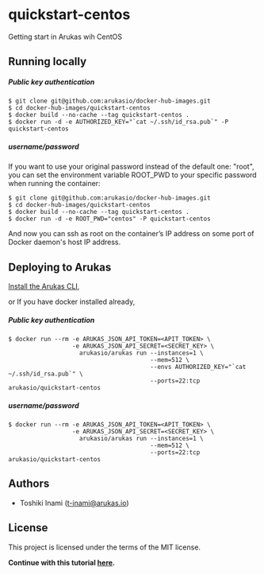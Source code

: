 # quickstart-centos
Getting start in Arukas wih CentOS

## Running locally

##### Public key authentication
```
$ git clone git@github.com:arukasio/docker-hub-images.git
$ cd docker-hub-images/quickstart-centos
$ docker build --no-cache --tag quickstart-centos .
$ docker run -d -e AUTHORIZED_KEY="`cat ~/.ssh/id_rsa.pub`" -P quickstart-centos
```

##### username/password
If you want to use your original password instead of the default one: "root", you can
set the environment variable ROOT_PWD to your specific password when running the container:
```
$ git clone git@github.com:arukasio/docker-hub-images.git
$ cd docker-hub-images/quickstart-centos
$ docker build --no-cache --tag quickstart-centos .
$ docker run -d -e ROOT_PWD="centos" -P quickstart-centos
```
And now you can ssh as root on the container’s IP address  on some port of Docker daemon's host IP address.

## Deploying to Arukas

[Install the Arukas CLI](https://github.com/arukasio/cli),

or If you have docker installed already,

##### Public key authentication
```
$ docker run --rm -e ARUKAS_JSON_API_TOKEN=<APIT_TOKEN> \
                  -e ARUKAS_JSON_API_SECRET=<SECRET_KEY> \
                    arukasio/arukas run --instances=1 \
                                        --mem=512 \
                                        --envs AUTHORIZED_KEY="`cat ~/.ssh/id_rsa.pub`" \
                                        --ports=22:tcp arukasio/quickstart-centos

```
##### username/password
```
$ docker run --rm -e ARUKAS_JSON_API_TOKEN=<APIT_TOKEN> \
                  -e ARUKAS_JSON_API_SECRET=<SECRET_KEY> \
                    arukasio/arukas run --instances=1 \
                                        --mem=512 \
                                        --ports=22:tcp arukasio/quickstart-centos

```

## Authors

* Toshiki Inami (<t-inami@arukas.io>)

## License

This project is licensed under the terms of the MIT license.

**Continue with this tutorial [here](https://arukas.io/tutorials/tutorials-centos).**
